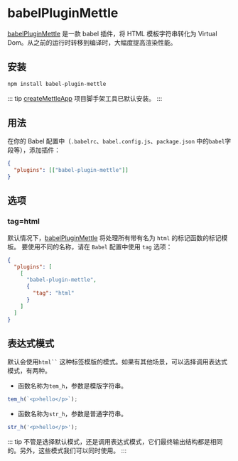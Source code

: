 # babelPluginMettle

[babelPluginMettle](https://www.npmjs.com/package/babel-plugin-mettle) 是一款 babel 插件，将 HTML 模板字符串转化为 Virtual Dom。从之前的运行时转移到编译时，大幅度提高渲染性能。

## 安装

```bash
npm install babel-plugin-mettle
```

::: tip
[createMettleApp](/tool/createMettleApp/) 项目脚手架工具已默认安装。
:::

## 用法

在你的 Babel 配置中（`.babelrc`、`babel.config.js`、`package.json` 中的`babel`字段等），添加插件：

```json
{
  "plugins": [["babel-plugin-mettle"]]
}
```

## 选项

### tag=html

默认情况下，[babelPluginMettle](https://www.npmjs.com/package/babel-plugin-mettle) 将处理所有带有名为 `html` 的标记函数的标记模板。 要使用不同的名称，请在 `Babel` 配置中使用 `tag` 选项：

```json
{
  "plugins": [
    [
      "babel-plugin-mettle",
      {
        "tag": "html"
      }
    ]
  ]
}
```

## 表达式模式

默认会使用` html`` ` 这种标签模版的模式。如果有其他场景，可以选择调用表达式模式，有两种。

- 函数名称为`tem_h`，参数是模版字符串。

```js
tem_h(`<p>hello</p>`);
```

- 函数名称为`str_h`，参数是普通字符串。

```js
str_h('<p>hello</p>');
```

::: tip
不管是选择默认模式，还是调用表达式模式，它们最终输出结构都是相同的。另外，这些模式我们可以同时使用。
:::
